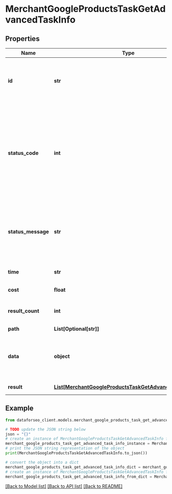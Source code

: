# MerchantGoogleProductsTaskGetAdvancedTaskInfo


## Properties

Name | Type | Description | Notes
------------ | ------------- | ------------- | -------------
**id** | **str** | task identifier unique task identifier in our system in the UUID format | [optional] 
**status_code** | **int** | status code of the task generated by DataForSEO, can be within the following range: 10000-60000 you can find the full list of the response codes here | [optional] 
**status_message** | **str** | informational message of the task you can find the full list of general informational messages here | [optional] 
**time** | **str** | execution time, seconds | [optional] 
**cost** | **float** | total tasks cost, USD | [optional] 
**result_count** | **int** | number of elements in the result array | [optional] 
**path** | **List[Optional[str]]** | URL path | [optional] 
**data** | **object** | contains the same parameters that you specified in the POST request | [optional] 
**result** | [**List[MerchantGoogleProductsTaskGetAdvancedResultInfo]**](MerchantGoogleProductsTaskGetAdvancedResultInfo.md) | array of results | [optional] 

## Example

```python
from dataforseo_client.models.merchant_google_products_task_get_advanced_task_info import MerchantGoogleProductsTaskGetAdvancedTaskInfo

# TODO update the JSON string below
json = "{}"
# create an instance of MerchantGoogleProductsTaskGetAdvancedTaskInfo from a JSON string
merchant_google_products_task_get_advanced_task_info_instance = MerchantGoogleProductsTaskGetAdvancedTaskInfo.from_json(json)
# print the JSON string representation of the object
print(MerchantGoogleProductsTaskGetAdvancedTaskInfo.to_json())

# convert the object into a dict
merchant_google_products_task_get_advanced_task_info_dict = merchant_google_products_task_get_advanced_task_info_instance.to_dict()
# create an instance of MerchantGoogleProductsTaskGetAdvancedTaskInfo from a dict
merchant_google_products_task_get_advanced_task_info_from_dict = MerchantGoogleProductsTaskGetAdvancedTaskInfo.from_dict(merchant_google_products_task_get_advanced_task_info_dict)
```
[[Back to Model list]](../README.md#documentation-for-models) [[Back to API list]](../README.md#documentation-for-api-endpoints) [[Back to README]](../README.md)


